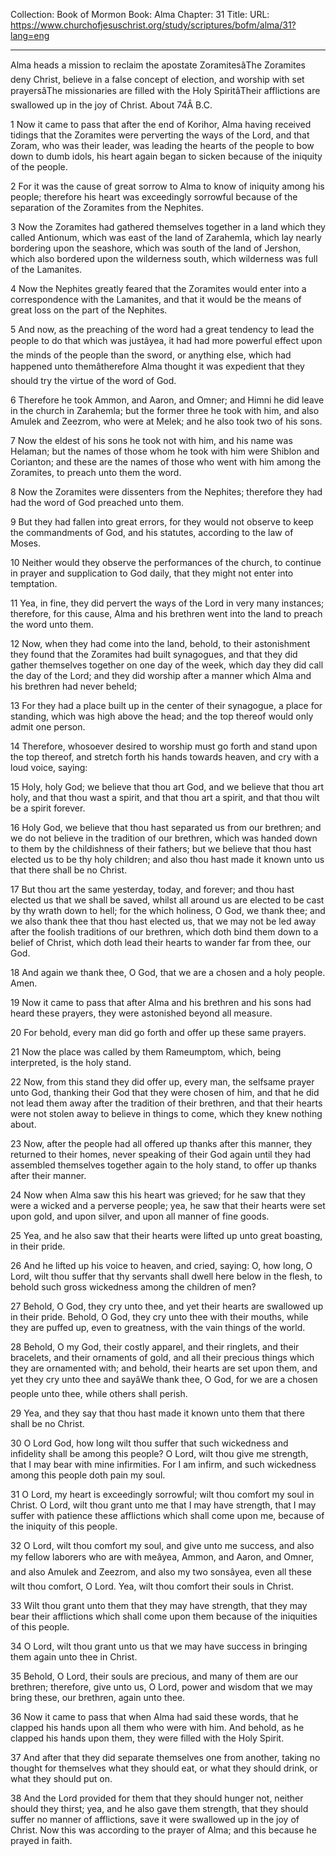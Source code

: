 Collection: Book of Mormon
Book: Alma
Chapter: 31
Title: 
URL: https://www.churchofjesuschrist.org/study/scriptures/bofm/alma/31?lang=eng

---

Alma heads a mission to reclaim the apostate ZoramitesâThe Zoramites deny Christ, believe in a false concept of election, and worship with set prayersâThe missionaries are filled with the Holy SpiritâTheir afflictions are swallowed up in the joy of Christ. About 74Â B.C.

1 Now it came to pass that after the end of Korihor, Alma having received tidings that the Zoramites were perverting the ways of the Lord, and that Zoram, who was their leader, was leading the hearts of the people to bow down to dumb idols, his heart again began to sicken because of the iniquity of the people.

2 For it was the cause of great sorrow to Alma to know of iniquity among his people; therefore his heart was exceedingly sorrowful because of the separation of the Zoramites from the Nephites.

3 Now the Zoramites had gathered themselves together in a land which they called Antionum, which was east of the land of Zarahemla, which lay nearly bordering upon the seashore, which was south of the land of Jershon, which also bordered upon the wilderness south, which wilderness was full of the Lamanites.

4 Now the Nephites greatly feared that the Zoramites would enter into a correspondence with the Lamanites, and that it would be the means of great loss on the part of the Nephites.

5 And now, as the preaching of the word had a great tendency to lead the people to do that which was justâyea, it had had more powerful effect upon the minds of the people than the sword, or anything else, which had happened unto themâtherefore Alma thought it was expedient that they should try the virtue of the word of God.

6 Therefore he took Ammon, and Aaron, and Omner; and Himni he did leave in the church in Zarahemla; but the former three he took with him, and also Amulek and Zeezrom, who were at Melek; and he also took two of his sons.

7 Now the eldest of his sons he took not with him, and his name was Helaman; but the names of those whom he took with him were Shiblon and Corianton; and these are the names of those who went with him among the Zoramites, to preach unto them the word.

8 Now the Zoramites were dissenters from the Nephites; therefore they had had the word of God preached unto them.

9 But they had fallen into great errors, for they would not observe to keep the commandments of God, and his statutes, according to the law of Moses.

10 Neither would they observe the performances of the church, to continue in prayer and supplication to God daily, that they might not enter into temptation.

11 Yea, in fine, they did pervert the ways of the Lord in very many instances; therefore, for this cause, Alma and his brethren went into the land to preach the word unto them.

12 Now, when they had come into the land, behold, to their astonishment they found that the Zoramites had built synagogues, and that they did gather themselves together on one day of the week, which day they did call the day of the Lord; and they did worship after a manner which Alma and his brethren had never beheld;

13 For they had a place built up in the center of their synagogue, a place for standing, which was high above the head; and the top thereof would only admit one person.

14 Therefore, whosoever desired to worship must go forth and stand upon the top thereof, and stretch forth his hands towards heaven, and cry with a loud voice, saying:

15 Holy, holy God; we believe that thou art God, and we believe that thou art holy, and that thou wast a spirit, and that thou art a spirit, and that thou wilt be a spirit forever.

16 Holy God, we believe that thou hast separated us from our brethren; and we do not believe in the tradition of our brethren, which was handed down to them by the childishness of their fathers; but we believe that thou hast elected us to be thy holy children; and also thou hast made it known unto us that there shall be no Christ.

17 But thou art the same yesterday, today, and forever; and thou hast elected us that we shall be saved, whilst all around us are elected to be cast by thy wrath down to hell; for the which holiness, O God, we thank thee; and we also thank thee that thou hast elected us, that we may not be led away after the foolish traditions of our brethren, which doth bind them down to a belief of Christ, which doth lead their hearts to wander far from thee, our God.

18 And again we thank thee, O God, that we are a chosen and a holy people. Amen.

19 Now it came to pass that after Alma and his brethren and his sons had heard these prayers, they were astonished beyond all measure.

20 For behold, every man did go forth and offer up these same prayers.

21 Now the place was called by them Rameumptom, which, being interpreted, is the holy stand.

22 Now, from this stand they did offer up, every man, the selfsame prayer unto God, thanking their God that they were chosen of him, and that he did not lead them away after the tradition of their brethren, and that their hearts were not stolen away to believe in things to come, which they knew nothing about.

23 Now, after the people had all offered up thanks after this manner, they returned to their homes, never speaking of their God again until they had assembled themselves together again to the holy stand, to offer up thanks after their manner.

24 Now when Alma saw this his heart was grieved; for he saw that they were a wicked and a perverse people; yea, he saw that their hearts were set upon gold, and upon silver, and upon all manner of fine goods.

25 Yea, and he also saw that their hearts were lifted up unto great boasting, in their pride.

26 And he lifted up his voice to heaven, and cried, saying: O, how long, O Lord, wilt thou suffer that thy servants shall dwell here below in the flesh, to behold such gross wickedness among the children of men?

27 Behold, O God, they cry unto thee, and yet their hearts are swallowed up in their pride. Behold, O God, they cry unto thee with their mouths, while they are puffed up, even to greatness, with the vain things of the world.

28 Behold, O my God, their costly apparel, and their ringlets, and their bracelets, and their ornaments of gold, and all their precious things which they are ornamented with; and behold, their hearts are set upon them, and yet they cry unto thee and sayâWe thank thee, O God, for we are a chosen people unto thee, while others shall perish.

29 Yea, and they say that thou hast made it known unto them that there shall be no Christ.

30 O Lord God, how long wilt thou suffer that such wickedness and infidelity shall be among this people? O Lord, wilt thou give me strength, that I may bear with mine infirmities. For I am infirm, and such wickedness among this people doth pain my soul.

31 O Lord, my heart is exceedingly sorrowful; wilt thou comfort my soul in Christ. O Lord, wilt thou grant unto me that I may have strength, that I may suffer with patience these afflictions which shall come upon me, because of the iniquity of this people.

32 O Lord, wilt thou comfort my soul, and give unto me success, and also my fellow laborers who are with meâyea, Ammon, and Aaron, and Omner, and also Amulek and Zeezrom, and also my two sonsâyea, even all these wilt thou comfort, O Lord. Yea, wilt thou comfort their souls in Christ.

33 Wilt thou grant unto them that they may have strength, that they may bear their afflictions which shall come upon them because of the iniquities of this people.

34 O Lord, wilt thou grant unto us that we may have success in bringing them again unto thee in Christ.

35 Behold, O Lord, their souls are precious, and many of them are our brethren; therefore, give unto us, O Lord, power and wisdom that we may bring these, our brethren, again unto thee.

36 Now it came to pass that when Alma had said these words, that he clapped his hands upon all them who were with him. And behold, as he clapped his hands upon them, they were filled with the Holy Spirit.

37 And after that they did separate themselves one from another, taking no thought for themselves what they should eat, or what they should drink, or what they should put on.

38 And the Lord provided for them that they should hunger not, neither should they thirst; yea, and he also gave them strength, that they should suffer no manner of afflictions, save it were swallowed up in the joy of Christ. Now this was according to the prayer of Alma; and this because he prayed in faith.
